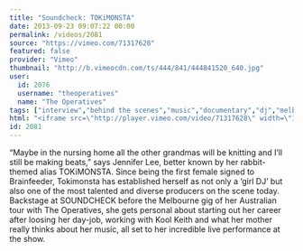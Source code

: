 ```yaml
---
title: "Soundcheck: TOKiMONSTA"
date: 2013-09-23 09:07:22 00:00
permalink: /videos/2081
source: "https://vimeo.com/71317628"
featured: false
provider: "Vimeo"
thumbnail: "http://b.vimeocdn.com/ts/444/841/444841520_640.jpg"
user:
  id: 2076
  username: "theoperatives"
  name: "The Operatives"
tags: ["interview","behind the scenes","music","documentary","dj","melbourne","australia","the operatives","producer","backstage","tokimonsta","brainfeeder","ultra"]
html: "<iframe src=\"http://player.vimeo.com/video/71317628\" width=\"1280\" height=\"720\" frameborder=\"0\" webkitallowfullscreen mozallowfullscreen allowfullscreen></iframe>"
id: 2081
---
```


“Maybe in the nursing home all the other grandmas will be knitting and I’ll still be making beats,” says Jennifer Lee, better known by her rabbit-themed alias TOKiMONSTA. Since being the first female signed to Brainfeeder, Tokimonsta has established herself as not only a ‘girl DJ’ but also one of the most talented and diverse producers on the scene today. Backstage at SOUNDCHECK before the Melbourne gig of her Australian tour with The Operatives, she gets personal about starting out her career after loosing her day-job, working with Kool Keith and what her mother really thinks about her music, all set to her incredible live performance at the show.
